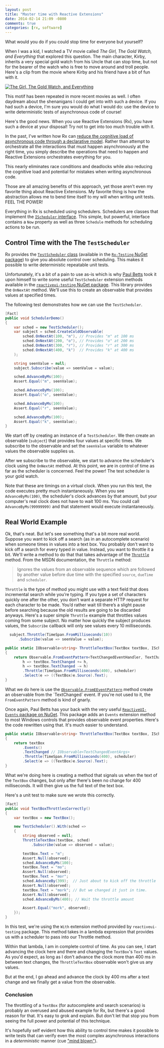 ```yaml
---
layout: post
title: "Master time with Reactive Extensions"
date: 2014-02-14 21:09 -0800
comments: true
categories: [rx, software]
---
```


What would you do if you could stop time for everyone but yourself?

When I was a kid, I watched a TV movie called _The Girl, The Gold Watch, and Everything_ that explored this question. The main character, Kirby, inherits a very special gold watch from his Uncle that can stop time, but not for the bearer of the watch who is free to move around and troll people. Here's a clip from the movie where Kirby and his friend have a bit of fun with it.

[![The Girl, The Gold Watch, and Everything](https://f.cloud.github.com/assets/19977/2189430/ca7e9b00-9816-11e3-9bc3-062fbb4940b7.jpg)](http://www.youtube.com/watch?v=tY9sBATdA0Q)

This motif has been repeated in more recent movies as well. I often daydream about the shenanigans I could get into with such a device. If you had such a device, I'm sure you would do what I would do: use the device to write deterministic tests of asynchronous code of course!

Here's the good news. When you use Reactive Extensions (Rx), you have such a device at your disposal! Try not to get into too much trouble with it.

In the past, I've written how Rx can [reduce the cognitive load of asynchronous code through a declarative model](http://haacked.com/archive/2013/11/20/declare-dont-tell.aspx/). Rather than attempt to orchestrate all the interactions that must happen asynchronously at the right time, you simply describe the operations that need to happen and Reactive Extensions orchestrates everything for you.

This nearly eliminates race conditions and deadlocks while also reducing the cognitive load and potential for mistakes when writing asynchronous code.

Those are all amazing benefits of this approach, yet those aren’t even my favorite thing about Reactive Extensions. My favorite thing is how the abstraction allows me to bend time itself to my will when writing unit tests. FEEL THE POWER!

Everything in Rx is scheduled using schedulers. Schedulers are classes that implement the [`IScheduler` interface](http://msdn.microsoft.com/en-us/library/system.reactive.concurrency.ischeduler(v=vs.103).aspx). This simple, but powerful, interface contains a `Now` property as well as three `Schedule` methods for scheduling actions to be run.

## Control Time with the The `TestScheduler`

Rx provides the [`TestScheduler` class](http://msdn.microsoft.com/en-us/library/microsoft.reactive.testing.testscheduler(v=vs.103).aspx) (available in the [`Rx-Testing` NuGet package](http://www.nuget.org/packages/Rx-Testing/)) to give you absolute control over scheduling. This makes it possible to write deterministic repeatable unit tests.

Unfortunately, it's a bit of a pain to use as-is which is why [Paul Betts](http://paulbetts.org/) took it upon himself to write some useful `TestScheduler` extension methods available in the [`reactiveui-testing` NuGet package](http://www.nuget.org/packages/reactiveui-testing/). This library provides the `OnNextAt` method. We'll use this to create an observable that provides values at specified times.

The following test demonstrates how we can use the `TestScheduler`.

```csharp
[Fact]
public void SchedulerDemo()
{
    var sched = new TestScheduler();
    var subject = sched.CreateColdObservable(
        sched.OnNextAt(100, "m"), // Provides "m" at 100 ms
        sched.OnNextAt(200, "o"), // Provides "o" at 200 ms
        sched.OnNextAt(300, "r"), // Provides "r" at 300 ms
        sched.OnNextAt(400, "k")  // Provides "k" at 400 ms
    );

    string seenValue = null;
    subject.Subscribe(value => seenValue = value);

    sched.AdvanceByMs(100);
    Assert.Equal("m", seenValue);

    sched.AdvanceByMs(100);
    Assert.Equal("o", seenValue);

    sched.AdvanceByMs(100);
    Assert.Equal("r", seenValue);

    sched.AdvanceByMs(100);
    Assert.Equal("k", seenValue);
}

```

We start off by creating an instance of a `TestScheduler`. We then create an observable (`subject`) that provides four values at specific times. We subscribe to the observable and set the `seenValue` variable to whatever values the observable supplies us.

After we subscribe to the observable, we start to advance the scheduler's clock using the `OnNextAt` method. At this point, we are in control of time as far as the scheduler is concerned. Feel the power! The test scheduler is your gold watch.

Note that these are timings on a virtual clock. When you run this test, the code executes pretty much instantaneously. When you see `AdvanceByMs(100)`, the scheduler's clock advances by that amount, but your computer's real clock does not have to wait 100 ms. You could call `AdvanceByMs(99999999)` and that statement would execute instantaneously.

## Real World Example

Ok, that's neat. But let's see something that's a bit more real world. Suppose you want to kick off a search (as in an autocomplete scenario) when someone times in values into a text box. You probably don't want to kick off a search for every typed in value. Instead, you want to throttle it a bit. We'll write a method to do that that takes advantage of the [`Throttle`](http://msdn.microsoft.com/en-us/library/hh229400(v=vs.103).aspx) method. From the MSDN documentation, the `Throttle` method:

> Ignores the values from an observable sequence which are followed by another value before due time with the specified `source`, `dueTime` and `scheduler`.

`Throttle` is the type of method you might use with a text field that does incremental search while you’re typing. If you type a set of characters quickly one after the other, you don’t want a separate HTTP request for each character to be made. You’d rather wait till there’s a slight pause before searching because the old results are going to be discarded anyways. Here's a super simple `Throttle` example that throttles values coming from some subject. No matter how quickly the subject produces values, the `Subscribe` callback will only see values every 10 milliseconds. 

```csharp
  subject.Throttle(TimeSpan.FromMilliseconds(10))
      .Subscribe(value => seenValue = value);
```



```csharp
public static IObservable<string> ThrottleTextBox(TextBox textBox, IScheduler scheduler)
{
    return Observable.FromEventPattern<TextChangedEventHandler, TextChangedEventArgs>(
        h => textBox.TextChanged += h,
        h => textBox.TextChanged -= h)
        .Throttle(TimeSpan.FromMilliseconds(400), scheduler)
        .Select(e => ((TextBox)e.Source).Text);
}
```

What we do here is use the [`Observable.FromEEventPattern`](http://msdn.microsoft.com/en-us/library/system.reactive.linq.observable.fromeventpattern(v=vs.103).aspx) method create an observable from the `TextChanged` event. If you're not used to it, the `FromEventPattern` method is kind of gnarly.

Once again, Paul Betts has your back with the very useful [`ReactiveUI-Events` package on NuGet](https://www.nuget.org/packages/reactiveui-events/). This package adds an `Events` extension method to most Windows controls that provides observable event properties. Here's the code rewritten using that. It's much easier to understand.

```csharp
public static IObservable<string> ThrottleTextBox(TextBox textBox, IScheduler scheduler)
{
    return textBox
        .Events()
        .TextChanged // IObservable<TextChangedEventArgs>
        .Throttle(TimeSpan.FromMilliseconds(400), scheduler)
        .Select(e => ((TextBox)e.Source).Text);
}
```

What we're doing here is creating a method that signals us when the text of the `TextBox` changes, but only after there's been no change for 400 milliseconds. It will then give us the full text of the text box.

Here's a unit test to make sure we wrote this correctly.

```csharp
[Fact]
public void TextBoxThrottlesCorrectly()
{
    var textBox = new TextBox();

    new TestScheduler().With(sched =>
    {
        string observed = null;
        ThrottleTextBox(textBox, sched)
            .Subscribe(value => observed = value);

        textBox.Text = "m";
        Assert.Null(observed);
        sched.AdvanceByMs(100);
        textBox.Text = "mo";
        Assert.Null(observed);
        textBox.Text = "mor";
        sched.AdvanceBy(399);  // Just about to kick off the throttle
        Assert.Null(observed);
        textBox.Text = "mork"; // But we changed it just in time.
        Assert.Null(observed);
        sched.AdvanceByMs(400); // Wait the throttle amount

        Assert.Equal("mork", observed);
    });
}
```

In this test, we're using the `With` extension method provided by `reactiveui-testing` package. This method takes in a lambda expression that provides us with a scheduler to pass into our Throttle method.

Within that lambda, I am in complete control of time. As you can see, I start advancing the clock here and there and changing the `TextBox`'s `Text` values. As you'd expect, as long as I don't advance the clock more than 400 ms in between text changes, the `ThrottleTextBox` observable won't give us any values.

But at the end, I go ahead and advance the clock by 400 ms after a text change and we finally get a value from the observable.

### Conclusion

The throttling of a `TextBox` (for autocomplete and search scenarios) is probably an overused and abused example for Rx, but there's a good reason for that. It's easy to grok and explain. But don't let that stop you from seeing the full power and potential of this technique.

It's hopefully self evident how this ability to control time makes it possible to write tests that can verify even the most complex asynchronous interactions in a _deterministic_ manner (cue ["mind blown"](https://github.com/Haacked/gifs/blob/master/mind-blown/Mind-Blown-Russell-Brand.gif)).
